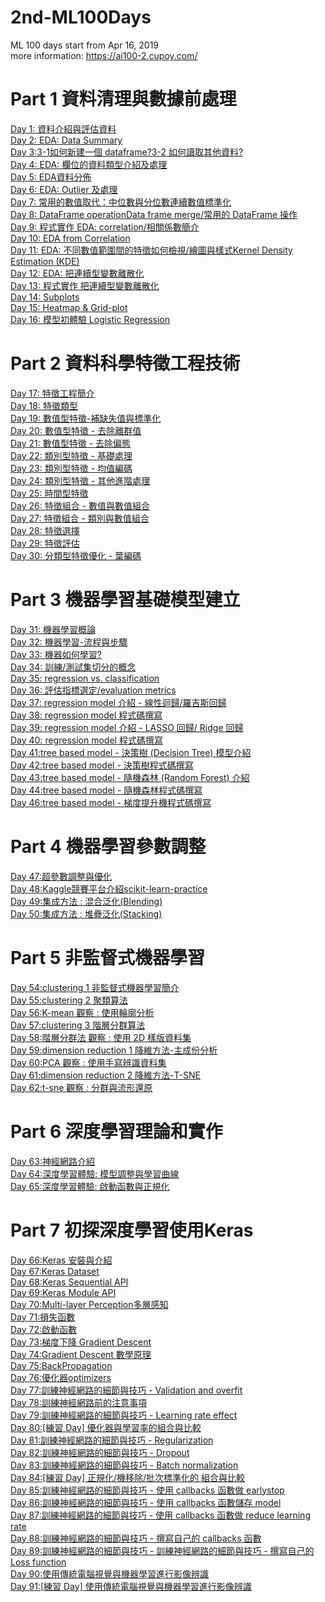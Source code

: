 # 2nd-ML100Days
ML 100 days start from Apr 16, 2019<br>
more information: https://ai100-2.cupoy.com/
# Part 1 資料清理與數據前處理
<a href=https://github.com/jasonliu1990/2nd-ML100Days/blob/master/homework/Day_001_HW.ipynb>Day 1: 資料介紹與評估資料</a></br>
<a href=https://github.com/jasonliu1990/2nd-ML100Days/blob/master/homework/Day_002_HW.ipynb>Day 2: EDA: Data Summary</a></br>
<a href=https://github.com/jasonliu1990/2nd-ML100Days/blob/master/homework/Day_003_HW.ipynb>Day 3:3-1如何新建一個 dataframe?3-2 如何讀取其他資料?</a></br>
<a href=https://github.com/jasonliu1990/2nd-ML100Days/blob/master/homework/Day_004_HW.ipynb>Day 4: EDA: 欄位的資料類型介紹及處理</a></br>
<a href=https://github.com/jasonliu1990/2nd-ML100Days/blob/master/homework/Day_005_HW.ipynb>Day 5: EDA資料分佈</a></br>
<a href=https://github.com/jasonliu1990/2nd-ML100Days/blob/master/homework/Day_006_HW.ipynb>Day 6: EDA: Outlier 及處理</a></br>
<a href=https://github.com/jasonliu1990/2nd-ML100Days/blob/master/homework/Day_007_HW.ipynb>Day 7: 常用的數值取代：中位數與分位數連續數值標準化</a></br>
<a href=https://github.com/jasonliu1990/2nd-ML100Days/blob/master/homework/Day_008_HW.ipynb>Day 8: DataFrame operationData frame merge/常用的 DataFrame 操作</a></br>
<a href=https://github.com/jasonliu1990/2nd-ML100Days/blob/master/homework/Day_009_HW.ipynb>Day 9: 程式實作 EDA: correlation/相關係數簡介</a></br>
<a href=https://github.com/jasonliu1990/2nd-ML100Days/blob/master/homework/Day_010_HW.ipynb>Day 10: EDA from Correlation</a></br>
<a href=https://github.com/jasonliu1990/2nd-ML100Days/blob/master/homework/Day_011_HW.ipynb>Day 11: EDA: 不同數值範圍間的特徵如何檢視/繪圖與樣式Kernel Density Estimation (KDE)</a></br>
<a href=https://github.com/jasonliu1990/2nd-ML100Days/blob/master/homework/Day_012_HW.ipynb>Day 12: EDA: 把連續型變數離散化</a></br>
<a href=https://github.com/jasonliu1990/2nd-ML100Days/blob/master/homework/Day_013_HW.ipynb>Day 13: 程式實作 把連續型變數離散化</a></br>
<a href=https://github.com/jasonliu1990/2nd-ML100Days/blob/master/homework/Day_014_HW.ipynb>Day 14: Subplots</a></br>
<a href=https://github.com/jasonliu1990/2nd-ML100Days/blob/master/homework/Day_015_HW.ipynb>Day 15: Heatmap & Grid-plot</a></br>
<a href=https://github.com/jasonliu1990/2nd-ML100Days/blob/master/homework/Day_016_HW.ipynb>Day 16: 模型初體驗 Logistic Regression</a></br>
# Part 2 資料科學特徵工程技術
<a href=https://github.com/jasonliu1990/2nd-ML100Days/blob/master/homework/Day_017_HW.ipynb>Day 17: 特徵工程簡介</a></br>
<a href=https://github.com/jasonliu1990/2nd-ML100Days/blob/master/homework/Day_018_HW.ipynb>Day 18: 特徵類型</a></br>
<a href=https://github.com/jasonliu1990/2nd-ML100Days/blob/master/homework/Day_019_HW.ipynb>Day 19: 數值型特徵-補缺失值與標準化</a></br>
<a href=https://github.com/jasonliu1990/2nd-ML100Days/blob/master/homework/Day_020_HW.ipynb>Day 20: 數值型特徵 - 去除離群值</a></br>
<a href=https://github.com/jasonliu1990/2nd-ML100Days/blob/master/homework/Day_021_HW.ipynb>Day 21: 數值型特徵 - 去除偏態</a></br>
<a href=https://github.com/jasonliu1990/2nd-ML100Days/blob/master/homework/Day_022_HW.ipynb>Day 22: 類別型特徵 - 基礎處理</a></br>
<a href=https://github.com/jasonliu1990/2nd-ML100Days/blob/master/homework/Day_023_HW.ipynb>Day 23: 類別型特徵 - 均值編碼</a></br>
<a href=https://github.com/jasonliu1990/2nd-ML100Days/blob/master/homework/Day_024_HW.ipynb>Day 24: 類別型特徵 - 其他進階處理</a></br>
<a href=https://github.com/jasonliu1990/2nd-ML100Days/blob/master/homework/Day_025_HW.ipynb>Day 25: 時間型特徵</a></br>
<a href=https://github.com/jasonliu1990/2nd-ML100Days/blob/master/homework/Day_026_HW.ipynb>Day 26: 特徵組合 - 數值與數值組合</a></br>
<a href=https://github.com/jasonliu1990/2nd-ML100Days/blob/master/homework/Day_027_HW.ipynb>Day 27: 特徵組合 - 類別與數值組合</a></br>
<a href=https://github.com/jasonliu1990/2nd-ML100Days/blob/master/homework/Day_028_HW.ipynb>Day 28: 特徵選擇</a></br>
<a href=https://github.com/jasonliu1990/2nd-ML100Days/blob/master/homework/Day_029_HW.ipynb>Day 29: 特徵評估</a></br>
<a href=https://github.com/jasonliu1990/2nd-ML100Days/blob/master/homework/Day_030_HW.ipynb>Day 30: 分類型特徵優化 - 葉編碼</a></br>
# Part 3 機器學習基礎模型建立
<a href=https://github.com/jasonliu1990/2nd-ML100Days/blob/master/homework/Day_031_HW.ipynb>Day 31: 機器學習概論</a></br>
<a href=https://github.com/jasonliu1990/2nd-ML100Days/blob/master/homework/Day_032_HW.ipynb>Day 32: 機器學習-流程與步驟</a></br>
<a href=https://github.com/jasonliu1990/2nd-ML100Days/blob/master/homework/Day_033_HW.ipynb>Day 33: 機器如何學習?</a></br>
<a href=https://github.com/jasonliu1990/2nd-ML100Days/blob/master/homework/Day_034_HW.ipynb>Day 34: 訓練/測試集切分的概念</a></br>
<a href=https://github.com/jasonliu1990/2nd-ML100Days/blob/master/homework/Day_035_HW.ipynb>Day 35: regression vs. classification</a></br>
<a href=https://github.com/jasonliu1990/2nd-ML100Days/blob/master/homework/Day_036_HW.ipynb>Day 36: 評估指標選定/evaluation metrics</a></br>
<a href=https://github.com/jasonliu1990/2nd-ML100Days/blob/master/homework/Day_037_HW.ipynb>Day 37: regression model 介紹 - 線性迴歸/羅吉斯回歸</a></br>
<a href=https://github.com/jasonliu1990/2nd-ML100Days/blob/master/homework/Day_038_HW.ipynb>Day 38: regression model 程式碼撰寫</a></br>
<a href=https://github.com/jasonliu1990/2nd-ML100Days/blob/master/homework/Day_039_HW.ipynb>Day 39: regression model 介紹 - LASSO 回歸/ Ridge 回歸</a></br>
<a href=https://github.com/jasonliu1990/2nd-ML100Days/blob/master/homework/Day_040_HW.ipynb>Day 40: regression model 程式碼撰寫</a></br>
<a href=https://github.com/jasonliu1990/2nd-ML100Days/blob/master/homework/Day_041_HW.ipynb>Day 41:tree based model - 決策樹 (Decision Tree) 模型介紹</a></br>
<a href=https://github.com/jasonliu1990/2nd-ML100Days/blob/master/homework/Day_042_HW.ipynb>Day 42:tree based model - 決策樹程式碼撰寫
</a></br>
<a href=https://github.com/jasonliu1990/2nd-ML100Days/blob/master/homework/Day_043_HW.ipynb>Day 43:tree based model - 隨機森林 (Random Forest) 介紹
</a></br>
<a href=https://github.com/jasonliu1990/2nd-ML100Days/blob/master/homework/Day_044_HW.ipynb>Day 44:tree based model - 隨機森林程式碼撰寫
</a></br>
<a href=https://github.com/jasonliu1990/2nd-ML100Days/blob/master/homework/Day_046_HW.ipynb>Day 46:tree based model - 梯度提升機程式碼撰寫
</a></br>
# Part 4 機器學習參數調整
<a href=https://github.com/jasonliu1990/2nd-ML100Days/blob/master/homework/Day_047_HW.ipynb>Day 47:超參數調整與優化</a></br>
<a href=https://github.com/jasonliu1990/2nd-ML100Days/blob/master/homework/Day_048_HW.ipynb>Day 48:Kaggle競賽平台介紹scikit-learn-practice</a></br>
<a href=https://github.com/jasonliu1990/2nd-ML100Days/blob/master/homework/Day_049_HW.ipynb>Day 49:集成方法 : 混合泛化(Blending)</a></br>
<a href=https://github.com/jasonliu1990/2nd-ML100Days/blob/master/homework/Day_050_HW.ipynb>Day 50:集成方法 : 堆疊泛化(Stacking)</a></br>
# Part 5 非監督式機器學習
<a href=https://github.com/jasonliu1990/2nd-ML100Days/blob/master/homework/Day_054_HW.ipynb>Day 54:clustering 1 非監督式機器學習簡介</a></br>
<a href=https://github.com/jasonliu1990/2nd-ML100Days/blob/master/homework/Day_055_HW.ipynb>Day 55:clustering 2 聚類算法</a></br>
<a href=https://github.com/jasonliu1990/2nd-ML100Days/blob/master/homework/Day_056_HW.ipynb>Day 56:K-mean 觀察 : 使用輪廓分析</a></br>
<a href=https://github.com/jasonliu1990/2nd-ML100Days/blob/master/homework/Day_057_HW.ipynb>Day 57:clustering 3 階層分群算法</a></br>
<a href=https://github.com/jasonliu1990/2nd-ML100Days/blob/master/homework/Day_058_HW.ipynb>Day 58:階層分群法 觀察 : 使用 2D 樣版資料集</a></br>
<a href=https://github.com/jasonliu1990/2nd-ML100Days/blob/master/homework/Day_059_HW.ipynb>Day 59:dimension reduction 1 降維方法-主成份分析</a></br>
<a href=https://github.com/jasonliu1990/2nd-ML100Days/blob/master/homework/Day_060_HW.ipynb>Day 60:PCA 觀察 : 使用手寫辨識資料集</a></br>
<a href=https://github.com/jasonliu1990/2nd-ML100Days/blob/master/homework/Day_061_HW.ipynb>Day 61:dimension reduction 2 降維方法-T-SNE</a></br>
<a href=https://github.com/jasonliu1990/2nd-ML100Days/blob/master/homework/Day_062_HW.ipynb>Day 62:t-sne 觀察 : 分群與流形還原</a></br>
# Part 6 深度學習理論和實作
<a href=https://github.com/jasonliu1990/2nd-ML100Days/blob/master/homework/Day_063_HW.ipynb>Day 63:神經網路介紹</a></br>
<a href=https://github.com/jasonliu1990/2nd-ML100Days/blob/master/homework/Day_064_HW.ipynb>Day 64:深度學習體驗: 模型調整與學習曲線</a></br>
<a href=https://github.com/jasonliu1990/2nd-ML100Days/blob/master/homework/Day_065_HW.ipynb>Day 65:深度學習體驗: 啟動函數與正規化</a></br>
# Part 7 初探深度學習使用Keras
<a href=https://github.com/jasonliu1990/2nd-ML100Days/blob/master/homework/Day_066_HW.ipynb>Day 66:Keras 安裝與介紹</a></br>
<a href=https://github.com/jasonliu1990/2nd-ML100Days/blob/master/homework/Day_067_HW.ipynb>Day 67:Keras Dataset</a></br>
<a href=https://github.com/jasonliu1990/2nd-ML100Days/blob/master/homework/Day_068_HW.ipynb>Day 68:Keras Sequential API</a></br>
<a href=https://github.com/jasonliu1990/2nd-ML100Days/blob/master/homework/Day_069_HW.ipynb>Day 69:Keras Module API</a></br>
<a href=https://github.com/jasonliu1990/2nd-ML100Days/blob/master/homework/Day_070_HW.ipynb>Day 70:Multi-layer Perception多層感知</a></br>
<a href=https://github.com/jasonliu1990/2nd-ML100Days/blob/master/homework/Day_071_HW.ipynb>Day 71:損失函數</a></br>
<a href=https://github.com/jasonliu1990/2nd-ML100Days/blob/master/homework/Day_072_HW.ipynb>Day 72:啟動函數</a></br>
<a href=https://github.com/jasonliu1990/2nd-ML100Days/blob/master/homework/Day_073_HW.ipynb>Day 73:梯度下降 Gradient Descent</a></br>
<a href=https://github.com/jasonliu1990/2nd-ML100Days/blob/master/homework/Day_074_HW.ipynb>Day 74:Gradient Descent 數學原理</a></br>
<a href=https://github.com/jasonliu1990/2nd-ML100Days/blob/master/homework/Day_075_HW.ipynb>Day 75:BackPropagation</a></br>
<a href=https://github.com/jasonliu1990/2nd-ML100Days/blob/master/homework/Day_076_HW.ipynb>Day 76:優化器optimizers</a></br>
<a href=https://github.com/jasonliu1990/2nd-ML100Days/blob/master/homework/Day_077_HW.ipynb>Day 77:訓練神經網路的細節與技巧 - Validation and overfit</a></br>
<a href=https://github.com/jasonliu1990/2nd-ML100Days/blob/master/homework/Day_078_HW.ipynb>Day 78:訓練神經網路前的注意事項</a></br>
<a href=https://github.com/jasonliu1990/2nd-ML100Days/blob/master/homework/Day_079_HW.ipynb>Day 79:訓練神經網路的細節與技巧 - Learning rate effect</a></br>
<a href=https://github.com/jasonliu1990/2nd-ML100Days/blob/master/homework/Day_080_HW.ipynb>Day 80:[練習 Day] 優化器與學習率的組合與比較</a></br>
<a href=https://github.com/jasonliu1990/2nd-ML100Days/blob/master/homework/Day_081_HW.ipynb>Day 81:訓練神經網路的細節與技巧 - Regularization</a></br>
<a href=https://github.com/jasonliu1990/2nd-ML100Days/blob/master/homework/Day_082_HW.ipynb>Day 82:訓練神經網路的細節與技巧 - Dropout</a></br>
<a href=https://github.com/jasonliu1990/2nd-ML100Days/blob/master/homework/Day_083_HW.ipynb>Day 83:訓練神經網路的細節與技巧 - Batch normalization</a></br>
<a href=https://github.com/jasonliu1990/2nd-ML100Days/blob/master/homework/Day_084_HW.ipynb>Day 84:[練習 Day] 正規化/機移除/批次標準化的 組合與比較</a></br>
<a href=https://github.com/jasonliu1990/2nd-ML100Days/blob/master/homework/Day_085_HW.ipynb>Day 85:訓練神經網路的細節與技巧 - 使用 callbacks 函數做 earlystop</a></br>
<a href=https://github.com/jasonliu1990/2nd-ML100Days/blob/master/homework/Day_086_HW.ipynb>Day 86:訓練神經網路的細節與技巧 - 使用 callbacks 函數儲存 model</a></br>
<a href=https://github.com/jasonliu1990/2nd-ML100Days/blob/master/homework/Day_087_HW.ipynb>Day 87:訓練神經網路的細節與技巧 - 使用 callbacks 函數做 reduce learning rate</a></br>
<a href=https://github.com/jasonliu1990/2nd-ML100Days/blob/master/homework/Day_088_HW.ipynb>Day 88:訓練神經網路的細節與技巧 - 撰寫自己的 callbacks 函數</a></br>
<a href=https://github.com/jasonliu1990/2nd-ML100Days/blob/master/homework/Day_089_HW.ipynb>Day 89:訓練神經網路的細節與技巧 - 訓練神經網路的細節與技巧 - 撰寫自己的 Loss function</a></br>
<a href=https://github.com/jasonliu1990/2nd-ML100Days/blob/master/homework/Day_090_HW.ipynb>Day 90:使用傳統電腦視覺與機器學習進行影像辨識</a></br>
<a href=https://github.com/jasonliu1990/2nd-ML100Days/blob/master/homework/Day_091_HW.ipynb>Day 91:[練習 Day] 使用傳統電腦視覺與機器學習進行影像辨識</a></br>






